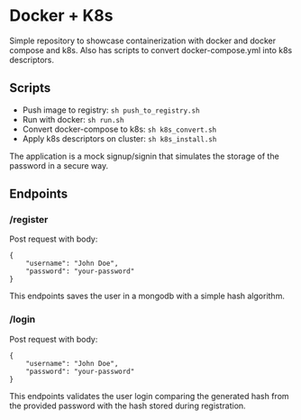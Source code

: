 # Docker + K8s

Simple repository to showcase containerization with docker and docker compose and k8s. Also has scripts to convert docker-compose.yml into k8s descriptors.


## Scripts 

- Push image to registry: `sh push_to_registry.sh`
- Run with docker: `sh run.sh`
- Convert docker-compose to k8s: `sh k8s_convert.sh`
- Apply k8s descriptors on cluster: `sh k8s_install.sh`

The application is a mock signup/signin that simulates the storage of the password in a secure way. 

## Endpoints

### /register

Post request with body:
```
{
    "username": "John Doe",
    "password": "your-password"
}
```
This endpoints saves the user in a mongodb with a simple hash algorithm. 

### /login
Post request with body:
```
{
    "username": "John Doe",
    "password": "your-password"
}
```
This endpoints validates the user login comparing the generated hash from the provided password with the hash stored during registration. 
